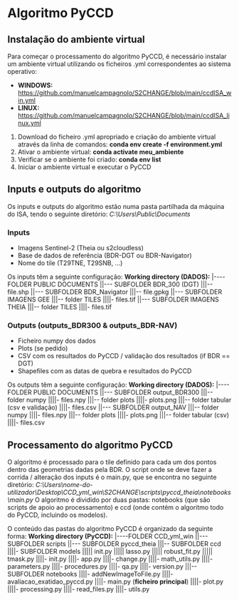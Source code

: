 # Algoritmo PyCCD

## Instalação do ambiente virtual
Para começar o processamento do algoritmo PyCCD, é necessário instalar um ambiente virtual utilizando os ficheiros .yml correspondentes ao sistema operativo:

* **WINDOWS:** https://github.com/manuelcampagnolo/S2CHANGE/blob/main/ccdISA_win.yml
* **LINUX:** https://github.com/manuelcampagnolo/S2CHANGE/blob/main/ccdISA_linux.yml

1. Download do ficheiro .yml apropriado e criação do ambiente virtual através da linha de comandos:
**conda env create -f environment.yml**
2. Ativar o ambiente virtual:
**conda activate meu_ambiente**
3. Verificar se o ambiente foi criado:
**conda env list**
4. Iniciar o ambiente virtual e executar o PyCCD

## Inputs e outputs do algoritmo
Os inputs e outputs do algoritmo estão numa pasta partilhada da máquina do ISA, tendo o seguinte diretório: *C:\Users\Public\Documents*

### Inputs
* Imagens Sentinel-2 (Theia ou s2cloudless)
* Base de dados de referência (BDR-DGT ou BDR-Navigator)
* Nome do tile (T29TNE, T29SNB, ...)

Os inputs têm a seguinte configuração:
**Working directory (DADOS):**
 |----FOLDER PUBLIC DOCUMENTS
    ||--- SUBFOLDER BDR_300 (DGT)
         |||-- file.shp
    ||--- SUBFOLDER BDR_Navigator
         |||-- file.gpkg
    ||--- SUBFOLDER IMAGENS GEE
         |||-- folder TILES
              ||||- files.tif
    ||--- SUBFOLDER IMAGENS THEIA
         |||-- folder TILES
              ||||- files.tif

### Outputs (outputs_BDR300 & outputs_BDR-NAV)
* Ficheiro numpy dos dados
* Plots (se pedido)
* CSV com os resultados do PyCCD / validação dos resultados (if BDR == DGT)
* Shapefiles com as datas de quebra e resultados do PyCCD

Os outputs têm a seguinte configuração:
**Working directory (DADOS):**
|---- FOLDER PUBLIC DOCUMENTS ||--- SUBFOLDER output_BDR300 |||-- folder numpy ||||- files.npy |||-- folder plots ||||- plots.png |||-- folder tabular (csv e validação) ||||- files.csv ||--- SUBFOLDER output_NAV 
|||-- folder numpy ||||- files.npy |||-- folder plots ||||- plots.png |||-- folder tabular (csv) ||||- files.csv

## Processamento do algoritmo PyCCD
O algoritmo é processado para o tile definido para cada um dos pontos dentro das geometrias dadas pela BDR. O script onde se deve fazer a corrida / alteração dos inputs é o main.py, que se encontra no seguinte diretório: *C:\Users\nome-do-utilizador\Desktop\CCD_yml_win\S2CHANGE\scripts\pyccd_theia\notebooks\main.py*
O algoritmo é dividido por duas pastas: notebooks (que são scripts de apoio ao processamento) e ccd (onde contém o algoritmo todo do PyCCD, incluindo os modelos).

O conteúdo das pastas do algoritmo PyCCD é organizado da seguinte forma:
**Working directory (PyCCD):**
 |----FOLDER CCD_yml_win
    ||--- SUBFOLDER scripts
    ||--- SUBFOLDER pyccd_theia
         |||-- SUBFOLDER ccd
              ||||- SUBFOLDER models
                   ||||| init.py
                   ||||| lasso.py
                   ||||| robust_fit.py
                   ||||| tmask.py
              ||||- init.py
              ||||- app.py
              ||||- change.py
              ||||- math_utils.py
              ||||- parameters.py
              ||||- procedures.py
              ||||- qa.py
              ||||- version.py
         |||-- SUBFOLDER notebooks 
              ||||- addNewImageToFile.py
              ||||- avaliacao_exatidao_pyccd.py
              ||||- main.py (**ficheiro principal**)
              ||||- plot.py
              ||||- processing.py
              ||||- read_files.py
              ||||- utils.py